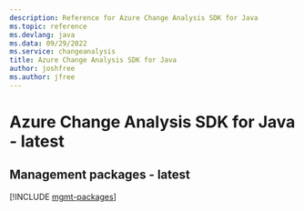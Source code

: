```yaml
---
description: Reference for Azure Change Analysis SDK for Java
ms.topic: reference
ms.devlang: java
ms.data: 09/29/2022
ms.service: changeanalysis
title: Azure Change Analysis SDK for Java
author: joshfree
ms.author: jfree
---
```

# Azure Change Analysis SDK for Java - latest

## Management packages - latest
[!INCLUDE [mgmt-packages](change-analysis-mgmt-index.md)]